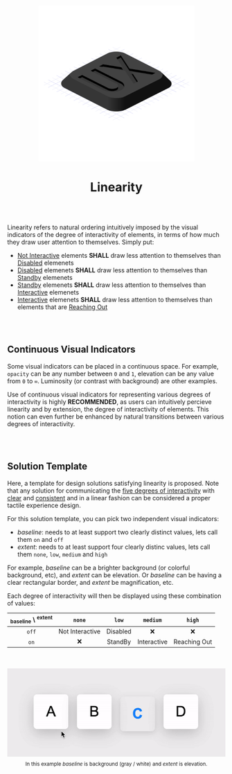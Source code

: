 <div align="center">

<img src="/logo.svg" width="360"/>

# Linearity

</div>

<br><br>

Linearity refers to natural ordering intuitively imposed by the visual indicators of the degree of interactivity of elements, in terms of how much they draw
user attention to themselves. Simply put:
- [Not Interactive](/degrees-of-interactivity.md#not-interactive) elements **SHALL** draw less attention to themselves
than [Disabled](/degrees-of-interactivity.md#disabled) elemenets
- [Disabled](/degrees-of-interactivity.md#disabled) elemenets **SHALL** draw less attention
to themselves than [Standby](/degrees-of-interactivity.md#standby) elemenets
- [Standby](/degrees-of-interactivity.md#standby) elemenets **SHALL** draw less attention
to themselves than [Interactive](/degrees-of-interactivity.md#interactive) elemenets
- [Interactive](/degrees-of-interactivity.md#interactive) elemenets **SHALL** draw less attention to themselves than elements that are
[Reaching Out](/degrees-of-interactivity.md#reaching-out)

<br><br>

## Continuous Visual Indicators

Some visual indicators can be placed in a continuous space. For example, `opacity` can be any number between `0` and `1`, elevation can be any value
from `0` to `∞`. Luminosity (or contrast with background) are other examples.

Use of continuous visual indicators for representing various degrees of interactivity is highly **RECOMMENDED**, as users can intuitively percieve
linearity and by extension, the degree of interactivity of elements. This notion can even further be enhanced by natural transitions between various
degrees of interactivity.

<br><br>

## Solution Template

Here, a template for design solutions satisfying linearity is proposed. Note that any solution for communicating the [five degrees of interactivity](/degrees-of-interactivity.md) with [clear](/clarity-and-consistency.md#clarity) and [consistent](/clarity-and-consistency.md#consistency) and in a linear fashion
can be considered a proper tactile experience design.

For this solution template, you can pick two independent visual indicators:

- _baseline_: needs to at least support two clearly distinct values, lets call them `on` and `off`
- _extent_: needs to at least support four clearly distinc values, lets call them `none`, `low`, `medium` and `high`

For example, _baseline_ can be a brighter background (or colorful background, etc), and _extent_ can be elevation.
Or _baseline_ can be having a clear rectangular border, and _extent_ be magnification, etc.

Each degree of interactivity will then be displayed using these combination of values:

<div align="center">

<sub>baseline</sub> \ <sup>extent</sup> | `none`           | `low`    | `medium`    | `high`
:-------------------------------------: | :--------------: | :----:   | :-------:   | :-------:
`off`                                   |  Not Interactive | Disabled | ❌          | ❌
`on`                                    |  ❌              | StandBy  | Interactive | Reaching Out

<br><br>
<img src="/figures/linear-example.gif" width="512"/>
<br>
<sub>In this example _baseline_ is background (gray / white) and _extent_ is elevation.</sub>
</div>

<br><br>
